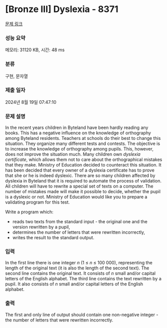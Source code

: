 # [Bronze III] Dyslexia - 8371 

[문제 링크](https://www.acmicpc.net/problem/8371) 

### 성능 요약

메모리: 31120 KB, 시간: 48 ms

### 분류

구현, 문자열

### 제출 일자

2024년 8월 19일 07:47:10

### 문제 설명

<p>In the recent years children in Byteland have been hardly reading any books. This has a negative influence on the knowledge of orthography among Byteland residents. Teachers at schools do their best to change this situation. They organize many different tests and contests. The objective is to increase the knowledge of orthography among pupils. This, however, does not improve the situation much. Many children own <i>dyslexia certificate</i>, which allows them not to care about the orthographical mistakes that they make. Ministry of Education decided to counteract this situation. It has been decided that every owner of a dyslexia certificate has to prove that she or he is indeed dyslexic. There are so many children affected by dyslexia in Byteland that it is required to automate the process of validation. All children will have to rewrite a special set of texts on a computer. The number of mistakes made will make it possible to decide, whether the pupil is a dyslexic or not. Ministry of Education would like you to prepare a validating program for this test.</p>

<p>Write a program which:</p>

<ul>
	<li>reads two texts from the standard input - the original one and the version rewritten by a pupil,</li>
	<li>determines the number of letters that were rewritten incorrectly,</li>
	<li>writes the result to the standard output.</li>
</ul>

### 입력 

 <p>In the first line there is one integer <em>n</em> (1 ≤ <em>n</em> ≤ 100 000), representing the length of the original text (it is also the length of the second text). The second line contains the original text. It consists of <em>n</em> small and/or capital letters of the English alphabet. The third line contains the text rewritten by a pupil. It also consists of <em>n</em> small and/or capital letters of the English alphabet.</p>

### 출력 

 <p>The first and only line of output should contain one non-negative integer - the number of letters that were rewritten incorrectly.</p>


